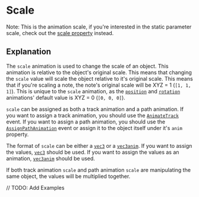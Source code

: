 # Scale

Note: This is the animation scale, if you're interested in the static parameter scale, check out the [scale property](../properties/scale) instead.

## Explanation

The `scale` animation is used to change the scale of an object. This animation is relative to the object's original scale. This means that changing the `scale` value will scale the object relative to it's original scale. This means that if you're scaling a note, the note's original scale will be XYZ = 1 (`[1, 1, 1]`). This is unique to the `scale` animation, as the [`position`](./position.md) and [`rotation`](./rotation.md) animations' default value is XYZ = 0 (`[0, 0, 0]`).

`scale` can be assigned as both a track animation and a path animation. If you want to assign a track animation, you should use the [`AnimateTrack`](../customEvents/animateTrack.md) event. If you want to assign a path animation, you should use the [`AssignPathAnimation`](../customEvents/assignPathAnimation.md) event or assign it to the object itself under it's `anim` property.

The format of `scale` can be either a [`vec3`](../types/vec3.md) or a [`vec3anim`](../types/vec3anim.md). If you want to assign the values, [`vec3`](../types/vec3.md) should be used. If you want to assign the values as an animation, [`vec3anim`](../types/vec3anim.md) should be used.

If both track animation `scale` and path animation `scale` are manipulating the same object, the values will be multiplied together.

// TODO: Add Examples